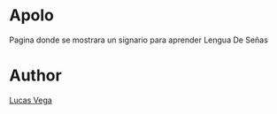 # Apolo
Pagina donde se mostrara un signario para aprender Lengua De Señas

# Author
[Lucas Vega](https://github.com/LucasVega777/)